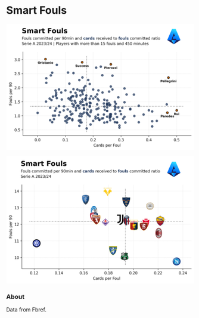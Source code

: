 # Smart Fouls

![smart-fouls-players](figures/smart_fouls_players.png)

![smart-fouls-teams](figures/smart_fouls_teams.png)

### About

Data from Fbref.